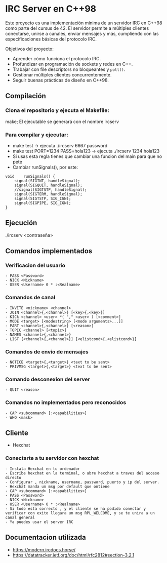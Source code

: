
# IRC Server en C++98

Este proyecto es una implementación mínima de un servidor IRC en C++98 como parte del cursus de 42. El servidor permite a múltiples clientes conectarse, unirse a canales, enviar mensajes y más, cumpliendo con las especificaciones básicas del protocolo IRC.

Objetivos del proyecto:

- Aprender cómo funciona el protocolo IRC.
- Profundizar en programación de sockets y redes en C++.
- Trabajar con file descriptors no bloqueantes y `poll()`.
- Gestionar múltiples clientes concurrentemente.
- Seguir buenas prácticas de diseño en C++98.

## Compilación

### Clona el repositorio y ejecuta el Makefile:
make; 
El ejecutable se generará con el nombre ircserv

### Para compilar y ejecutar:
- make test                         → ejecuta ./ircserv 6667 password
- make test PORT=1234 PASS=hola123  → ejecuta ./ircserv 1234 hola123
- Si usas esta regla tienes que cambiar una funcion del main para que no pete
- Cambiar runSignals(), por este:
```text
void	runSignals() {
	signal(SIGINT, handleSignal);
	signal(SIGQUIT, handleSignal);
	//signal(SIGTSTP, handleSignal);
	signal(SIGTERM, handleSignal);
	signal(SIGTSTP, SIG_IGN);
	signal(SIGPIPE, SIG_IGN);
}
```

## Ejecución

./ircserv <puerto> <contraseña>

## Comandos implementados

### Verificacion del usuario
```text
- PASS <Password>
- NICK <Nickname>
- USER <Username> 0 * :<Realname>
```

### Comandos de canal
```text
- INVITE <nickname> <channel>
- JOIN <channel>{,<channel>} [<key>{,<key>}]
- KICk <channel> <user> *( "," <user> ) [<comment>]
- MODE <target> [<modestring> [<mode arguments>...]]
- PART <channel>{,<channel>} [<reason>]
- TOPIC <channel> [<topic>]
- NAMES <channel>{,<channel>}
- LIST [<channel>{,<channel>}] [<elistcond>{,<elistcond>}]
```

### Comandos de envio de mensajes
```text
- NOTICE <target>{,<target>} <text to be sent>
- PRIVMSG <target>{,<target>} <text to be sent>
```

### Comando desconexion del server
```text
- QUIT <reason>
```

### Comandos no implementados pero reconocidos
```text
- CAP <subcommand> [:<capabilities>]
- WHO <mask>
```

## Cliente 

- Hexchat

### Conectarte a tu servidor con hexchat
```text
- Instala Hexchat en tu ordenador
- Escribe hexchat en la terminal, o abre hexchat a traves del acceso directo
- Configurar , nickname, username, password, puerto y ip del server.
- Hexchat manda un msg por default que ontiene
- CAP <subcommand> [:<capabilities>]
- PASS <Password>
- NICK <Nickname>
- USER <Username> 0 * :<Realname>
- Si todo esta correcto , y el cliente se ha podido conectar y verificar con exito llegara un msg RPL_WELCOME, y se te unira a un canal general
- Ya puedes usar el server IRC
```

## Documentacion utilizada

- https://modern.ircdocs.horse/
- https://datatracker.ietf.org/doc/html/rfc2812#section-3.2.1
